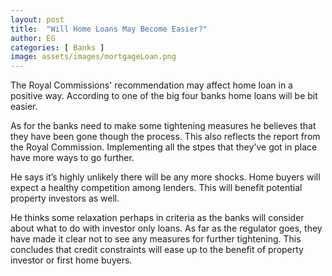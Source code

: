 ```yaml
---
layout: post
title:  "Will Home Loans May Become Easier?"
author: EG
categories: [ Banks ]
image: assets/images/mortgageLoan.png
---
```

The Royal Commissions' recommendation may affect home loan in a positive way.
According to one of the big four banks home loans will be bit easier.

As for the banks need to make some tightening measures he believes that they have been gone
though the process. This also reflects the report from the Royal Commission. Implementing all the stpes that they've got in place have more ways to go further.

He says it’s highly unlikely there will be any more
shocks. Home buyers will expect a healthy competition among lenders.
This will benefit potential property investors as well.

He thinks some relaxation perhaps in criteria as the banks will consider about what to do with investor only
loans. As far as the regulator goes, they have made it clear not to see any measures for further tightening.
This concludes that credit constraints will ease up to the benefit of property investor or first home buyers.
